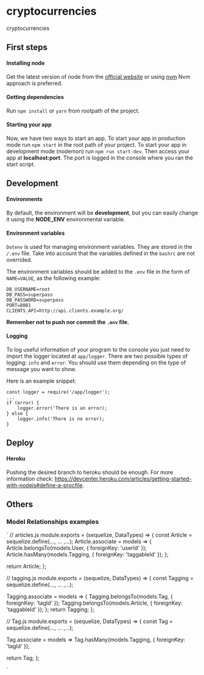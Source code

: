 # cryptocurrencies

cryptocurrencies

## First steps

#### Installing node

Get the latest version of node from the [official website](https://nodejs.org/) or using [nvm](https://github.com/creationix/nvm)
Nvm approach is preferred.

#### Getting dependencies

Run `npm install` or `yarn` from rootpath of the project.


#### Starting your app

Now, we have two ways to start an app. To start your app in production mode run `npm start` in the root path of your project. To start your app in development mode (nodemon) run `npm run start-dev`. Then access your app at **localhost:port**. The port is logged in the console where you ran the start script.

## Development

#### Environments

By default, the environment will be **development**, but you can easily change it using the **NODE_ENV** environmental variable.

#### Environment variables

`Dotenv` is used for managing environment variables. They are stored in the `/.env` file. Take into account that the variables defined in the `bashrc` are not overrided.

The environment variables should be added to the `.env` file in the form of `NAME=VALUE`, as the following example:

```
DB_USERNAME=root
DB_PASS=superpass
DB_PASSWORD=superpass
PORT=8081
CLIENTS_API=http://api.clients.example.org/
```

**Remember not to push nor commit the `.env` file.**

#### Logging

To log useful information of your program to the console you just need to import the logger located at `app/logger`. There are two possible types of logging: `info` and `error`. You should use them depending on the type of message you want to show.

Here is an example snippet:

```
const logger = require('/app/logger');
...
if (error) {
    logger.error('There is an error);
} else {
    logger.info('There is no error);
}
```

## Deploy

#### Heroku

Pushing the desired branch to heroku should be enough.
For more information check: https://devcenter.heroku.com/articles/getting-started-with-nodejs#define-a-procfile.

## Others

### Model Relationships examples
`
// articles.js
module.exports = (sequelize, DataTypes) => {
  const Article = sequelize.define(..., ... ,...);
    Article.associate = models => {
    Article.belongsTo(models.User, { foreignKey: 'userId' });
    Article.hasMany(models.Tagging, { foreignKey: 'taggableId' });
  };

  return Article;
};

// tagging.js
module.exports = (sequelize, DataTypes) => {
  const Tagging = sequelize.define(..., ... ,...);
  
  Tagging.associate = models => {
    Tagging.belongsTo(models.Tag, { foreignKey: 'tagId' });
    Tagging.belongsTo(models.Article, { foreignKey: 'taggableId' });
  };
    return Tagging;
};

// Tag.js
module.exports = (sequelize, DataTypes) => {
  const Tag = sequelize.define(..., ... ,...);
  
  Tag.associate = models => Tag.hasMany(models.Tagging, { foreignKey: 'tagId' });
  
  return Tag;
};

`




